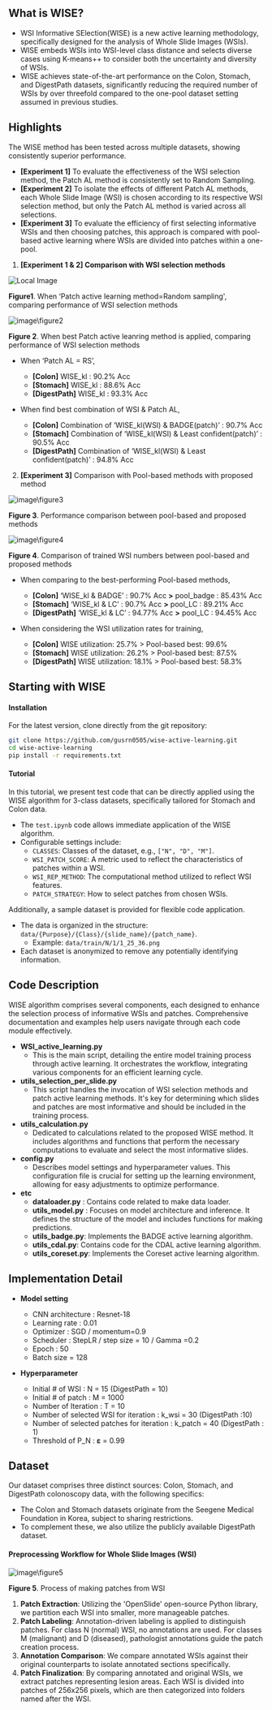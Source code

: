 ## What is WISE?

- WSI Informative SElection(WISE) is a new active learning methodology, specifically designed for the analysis of Whole Slide Images (WSIs).
- WISE embeds WSIs into WSI-level class distance and selects diverse cases using K-means++ to consider both the uncertainty and diversity of WSIs.
- WISE achieves state-of-the-art performance on the Colon, Stomach, and DigestPath datasets, significantly reducing the required number of WSIs by over threefold compared to the one-pool dataset setting assumed in previous studies.

## Highlights

The WISE method has been tested across multiple datasets, showing consistently superior performance. 

- **[Experiment 1]** To evaluate the effectiveness of the WSI selection method, the Patch AL method is consistently set to Random Sampling.
- **[Experiment 2]** To isolate the effects of different Patch AL methods, each Whole Slide Image (WSI) is chosen according to its respective WSI selection method, but only the Patch AL method is varied across all selections.
- **[Experiment 3]** To evaluate the efficiency of first selecting informative WSIs and then choosing patches, this approach is compared with pool-based active learning where WSIs are divided into patches within a one-pool.

1. **[Experiment 1 & 2] Comparison with WSI selection methods** 

![Local Image](./image/figure1.png) 

**Figure1**. When ‘Patch active learning method=Random sampling', comparing performance of WSI selection methods

![image\figure2](image\figure2.png)

**Figure 2**. When best Patch active leanring method is applied, comparing performance of WSI selection methods

- When ‘Patch AL = RS’,

  - **[Colon]** WISE_kl : 90.2% Acc
  - **[Stomach]** WISE_kl : 88.6% Acc
  - **[DigestPath]** WISE_kl : 93.3% Acc

- When find best combination of WSI & Patch AL,

  - **[Colon]** Combination of ‘WISE_kl(WSI) & BADGE(patch)’ : 90.7% Acc
  - **[Stomach]** Combination of ‘WISE_kl(WSI) & Least confident(patch)’ : 90.5% Acc
  - **[DigestPath]** Combination of ‘WISE_kl(WSI) & Least confident(patch)’ : 94.8% Acc

2. **[Experiment 3]** Comparison with Pool-based methods with proposed method

![image\figure3](image\figure3.png)

**Figure 3**. Performance comparison between pool-based and proposed methods 

![image\figure4](image\figure4.png)

**Figure 4**. Comparison of trained WSI numbers between pool-based and proposed methods

- When comparing to the best-performing Pool-based methods,

  - **[Colon]** ‘WISE_kl & BADGE’ : 90.7% Acc  **>** pool_badge : 85.43% Acc
  - **[Stomach]** ‘WISE_kl & LC’ : 90.7% Acc  **>** pool_LC : 89.21%  Acc
  - **[DigestPath]** ‘WISE_kl & LC’ : 94.77% Acc  **>** pool_LC : 94.45%  Acc

- When considering the WSI utilization rates for training,

  - **[Colon]** WISE utilization: 25.7% > Pool-based best: 99.6%
  - **[Stomach]** WISE utilization: 26.2% > Pool-based best: 87.5%
  - **[DigestPath]** WISE utilization: 18.1% > Pool-based best: 58.3%

## Starting with WISE

#### Installation

For the latest version, clone directly from the git repository:

```bash
git clone https://github.com/gusrn0505/wise-active-learning.git
cd wise-active-learning
pip install -r requirements.txt
```

#### Tutorial

In this tutorial, we present test code that can be directly applied using the WISE algorithm for 3-class datasets, specifically tailored for Stomach and Colon data.

- The `test.ipynb` code allows immediate application of the WISE algorithm.
- Configurable settings include:
  - `CLASSES`: Classes of the dataset, e.g., `["N", "D", "M"]`.
  - `WSI_PATCH_SCORE`: A metric used to reflect the characteristics of patches within a WSI.
  - `WSI_REP_METHOD`: The computational method utilized to reflect WSI features.
  - `PATCH_STRATEGY`: How to select patches from chosen WSIs.

Additionally, a sample dataset is provided for flexible code application.

- The data is organized in the structure: `data/{Purpose}/{Class}/{slide_name}/{patch_name}`.
  - Example: `data/train/N/1/1_25_36.png`
- Each dataset is anonymized to remove any potentially identifying information.

## Code Description

WISE algorithm comprises several components, each designed to enhance the selection process of informative WSIs and patches. Comprehensive documentation and examples help users navigate through each code module effectively.

- **WSI_active_learning.py**
  - This is the main script, detailing the entire model training process through active learning. It orchestrates the workflow, integrating various components for an efficient learning cycle.
- **utils_selection_per_slide.py**
  - This script handles the invocation of WSI selection methods and patch active learning methods. It's key for determining which slides and patches are most informative and should be included in the training process.
- **utils_calculation.py**
  - Dedicated to calculations related to the proposed WISE method. It includes algorithms and functions that perform the necessary computations to evaluate and select the most informative slides.
- **config.py**
  - Describes model settings and hyperparameter values. This configuration file is crucial for setting up the learning environment, allowing for easy adjustments to optimize performance.
- **etc**
  - **dataloader.py** : Contains code related to make data loader.
  - **utils_model.py** : Focuses on model architecture and inference. It defines the structure of the model and includes functions for making predictions.
  - **utils_badge.py**: Implements the BADGE active learning algorithm.
  - **utils_cdal.py**: Contains code for the CDAL active learning algorithm.
  - **utils_coreset.py**: Implements the Coreset active learning algorithm.

## Implementation Detail

- **Model setting**

  - CNN architecture :  Resnet-18
  - Learning rate : 0.01
  - Optimizer : SGD / momentum=0.9
  - Scheduler : StepLR / step size = 10 / Gamma =0.2
  - Epoch : 50
  - Batch size = 128

- **Hyperparameter**

  - Initial # of WSI : N = 15 (DigestPath = 10)
  - Initial # of patch : M = 1000
  - Number of Iteration : T = 10
  - Number of selected WSI for iteration : k_wsi = 30 (DigestPath :10)
  - Number of selected patches for iteration : k_patch = 40 (DigestPath : 1)
  - Threshold of P_N : **ε** = 0.99

## Dataset

Our dataset comprises three distinct sources: Colon, Stomach, and DigestPath colonoscopy data, with the following specifics:

- The Colon and Stomach datasets originate from the Seegene Medical Foundation in Korea, subject to sharing restrictions.
- To complement these, we also utilize the publicly available DigestPath dataset.

#### Preprocessing Workflow for Whole Slide Images (WSI)

![image\figure5](image\figure5.png)

**Figure 5**. Process of making patches from WSI

1. **Patch Extraction**: Utilizing the 'OpenSlide' open-source Python library, we partition each WSI into smaller, more manageable patches.
2. **Patch Labeling**: Annotation-driven labeling is applied to distinguish patches. For class N (normal) WSI, no annotations are used. For classes M (malignant) and D (diseased), pathologist annotations guide the patch creation process.
3. **Annotation Comparison**: We compare annotated WSIs against their original counterparts to isolate annotated sections specifically.
4. **Patch Finalization**: By comparing annotated and original WSIs, we extract patches representing lesion areas. Each WSI is divided into patches of 256x256 pixels, which are then categorized into folders named after the WSI.
